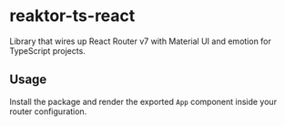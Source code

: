 # reaktor-ts-react

Library that wires up React Router v7 with Material UI and emotion for TypeScript projects.

## Usage

Install the package and render the exported `App` component inside your router configuration.
